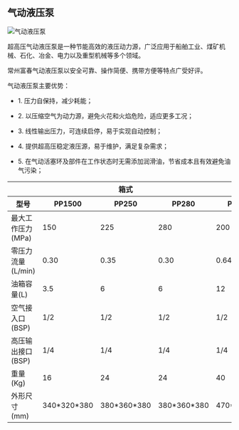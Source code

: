 ## 气动液压泵

![气动液压泵](http://onk96vraq.bkt.clouddn.com/2-1.png)

超高压气动液压泵是一种节能高效的液压动力源，广泛应用于船舶工业、煤矿机械、石化、冶金、电力以及重型机械等多个领域。

常州富春气动液压泵以安全可靠、操作简便、携带方便等特点广受好评。

气动液压泵主要优势：

* <p>1. 压力自保持，减少耗能；</p>
* <p>2. 以压缩空气为动力源，避免火花和火焰危险，适应更多工况；</p>
* <p>3. 线性输出压力，可连续启停，易于实现自动控制；</p>
* <p>4. 提供超高压稳定液压源，易于维护，满足复杂需求；</p>
* <p>5. 在气动活塞环及部件在工作状态时无需添加润滑油，节省成本且有效避免油气污染；</p>

<table>
	<thead>
		<tr>
			<th></th>
			<th colspan="3">箱式</th>
			<th colspan="3">框架</th>
		</tr>
		<tr>
			<th>型号</th>
			<th>PP1500</th>
			<th>PP250</th>
			<th>PP280</th>
			<th>PP2000</th>
			<th>PP3000</th>
		</tr>
	</thead>
	<tbody>
		<tr>
			<td>最大工作压力(MPa)</td>
			<td>150</td>
			<td>225</td>
			<td>280</td>
			<td>200</td>
			<td>280</td>
		</tr>
		<tr>
			<td>零压力流量(L/min)</td>
			<td>0.30</td>
			<td>0.35</td>
			<td>0.30</td>
			<td>0.64</td>
			<td>0.512</td>
		</tr>
		<tr>
			<td>油箱容量(L)</td>
			<td>3.5</td>
			<td>6</td>
			<td>6</td>
			<td>12</td>
			<td>12</td>
		</tr>
		<tr>
			<td>空气接入口(BSP)</td>
			<td>1/2</td>
			<td>1/2</td>
			<td>1/2</td>
			<td>1/2</td>
			<td>1/2</td>
		</tr>
		<tr>
			<td>高压输出接口(BSP)</td>
			<td>1/4</td>
			<td>1/4</td>
			<td>1/4</td>
			<td>1/4</td>
			<td>1/4</td>
		</tr>
		<tr>
			<td>重量(Kg)</td>
			<td>16</td>
			<td>24</td>
			<td>24</td>
			<td>40</td>
			<td>40</td>
		</tr>
		<tr>
			<td>外形尺寸(mm)</td>
			<td>340*320*380</td>
			<td>380*360*380</td>
			<td>380*360*380</td>
			<td>470*400*530</td>
			<td>470*400*530</td>
		</tr>
	</tbody>
</table>
